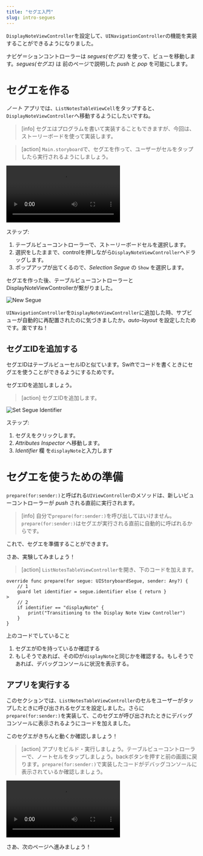 ```yaml
---
title: "セグエ入門"
slug: intro-segues
---
```


`DisplayNoteViewController`を設定して、`UINavigationController`の機能を実装することができるようになりました。

ナビゲ＝ションコントローラーは _segues(セグエ)_ を使って、ビューを移動します。_segues(セグエ)_ は 前のページで説明した _push_ と _pop_ を可能にします。

# セグエを作る

_ノート_ アプリでは、`ListNotesTableViewCell`をタップすると、`DisplayNoteViewController`へ移動するようにしたいですね。

> [info]
セグエはプログラムを書いて実装することもできますが、今回は、ストーリーボードを使って実装します。

<!-- break -->

> [action]
`Main.storyboard`で、セグエを作って、ユーザーがセルをタップしたら実行されるようにしましょう。
>
![ms-video](https://s3.amazonaws.com/mgwu-misc/Make+School+Notes/p05_introduction_to_segues/cell_tap_segue.mp4)
>
ステップ:
>
1. テーブルビューコントローラーで、ストーリーボードセルを選択します。
1. 選択をしたままで、controlを押しながら`DisplayNoteViewController`へドラッグします。
1. ポップアップが出てくるので、_Selection Segue_ の `Show` を選択します。

セグエを作った後、テーブルビューコントローラーとDisplayNoteViewControllerが繫がりました。

![New Segue](assets/new_segue.png)

`UINavigationController`を`DisplayNoteViewController`に追加した時、サブビューが自動的に再配置されたのに気づきましたか。_auto-layout_ を設定したためです。楽ですね！

## セグエIDを追加する

セグエIDはテーブルビューセルIDと似ています。Swiftでコードを書くときにセグエを使うことができるようにするためです。

セグエIDを追加しましょう。

> [action]
セグエIDを追加します。
>
![Set Segue Identifier](assets/set_segue_identifier.png)
>
ステップ:
>
1. セグえをクリックします。
1. _Attributes Inspector_ へ移動します。
1. _Identifier_ 欄 を`displayNote`と入力します

# セグエを使うための準備

`prepare(for:sender:)`と呼ばれる`UIViewController`のメソッドは、新しいビューコントローラーが _push_ される直前に実行されます。

> [info]
自分で`prepare(for:sender:)`を呼び出してはいけません。`prepare(for:sender:)`はセグエが実行される直前に自動的に呼ばれるからです。

これで、セグエを準備することができます。

さあ、実験してみましょう！

> [action]
`ListNotesTableViewController`を開き、下のコードを加えます。
>
```
override func prepare(for segue: UIStoryboardSegue, sender: Any?) {
    // 1
    guard let identifier = segue.identifier else { return }
>
    // 2
    if identifier == "displayNote" {
        print("Transitioning to the Display Note View Controller")
    }
}
```
>
上のコードでしていること
>
1. セグエがIDを持っているか確認する
1. もしそうであれば、そのIDが`displayNote`と同じかを確認する。もしそうであれば、デバッグコンソールに状況を表示する。

## アプリを実行する

このセクションでは、`ListNotesTableViewController`のセルをユーザーがタップしたときに呼び出されるセグエを設定しました。さらに`prepare(for:sender:)`を実装して、このセグエが呼び出されたときにデバッグコンソールに表示されるようにコードを加えました。

このセグエがきちんと動くか確認しましょう！

> [action]
アプリをビルド・実行しましょう。テーブルビューコントローラーで、ノートセルをタップしましょう。backボタンを押すと前の画面に戻ります。`prepare(for:sender:)`で実装したコードがデバッグコンソールに表示されているか確認しましょう。
>
![ms-video](https://s3.amazonaws.com/mgwu-misc/Make+School+Notes/p05_introduction_to_segues/segue_checkpoint.mp4)

さあ、次のページへ進みましょう！
